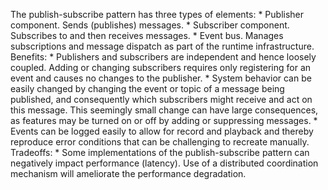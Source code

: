 The publish-subscribe pattern has three types of elements: *  Publisher component. Sends (publishes) messages. *  Subscriber component. Subscribes to and then receives messages. *  Event bus. Manages subscriptions and message dispatch as part of the runtime infrastructure. Benefits: *  Publishers and subscribers are independent and hence loosely coupled. Adding or changing subscribers requires only registering for an event and causes no changes to the publisher. *  System behavior can be easily changed by changing the event or topic of a message being published, and consequently which subscribers might receive and act on this message. This seemingly small change can have large consequences, as features may be turned on or off by adding or suppressing messages. *  Events can be logged easily to allow for record and playback and thereby reproduce error conditions that can be challenging to recreate manually. Tradeoffs: *  Some implementations of the publish-subscribe pattern can negatively impact performance (latency). Use of a distributed coordination mechanism will ameliorate the performance degradation.